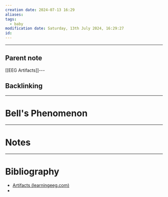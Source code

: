 ```yaml
---
creation date: 2024-07-13 16:29
aliases: 
tags:
  - baby
modification date: Saturday, 13th July 2024, 16:29:27
id:
---
```

--- 
## Parent note
[[EEG Artifacts]]---
## Backlinking


---
# Bell's Phenomenon


---
# Notes


---
# Bibliography
+ [Artifacts (learningeeg.com)](https://www.learningeeg.com/artifacts)
+ 